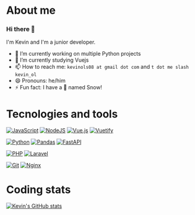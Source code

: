 # About me
### Hi there 👋
I'm Kevin and I'm a junior developer.

- 🔭 I’m currently working on multiple Python projects
- 🌱 I’m currently studying Vuejs
- 📫 How to reach me: `kevinols08 at gmail dot com` and `t dot me slash kevin_ol`
- 😄 Pronouns: he/him
- ⚡ Fun fact: I have a 🐶 named Snow!

# Tecnologies and tools
[![JavaScript](https://img.shields.io/badge/javascript-%23323330.svg?style=for-the-badge&logo=javascript&logoColor=%23F7DF1E)](https://shields.io/)
[![NodeJS](https://img.shields.io/badge/node.js-6DA55F?style=for-the-badge&logo=node.js&logoColor=white)](https://shields.io/)
[![Vue.js](https://img.shields.io/badge/vuejs-%2335495e.svg?style=for-the-badge&logo=vuedotjs&logoColor=%234FC08D)](https://shields.io/)
[![Vuetify](https://img.shields.io/badge/Vuetify-1867C0?style=for-the-badge&logo=vuetify&logoColor=AEDDFF)](https://shields.io/)

[![Python](https://img.shields.io/badge/python-3670A0?style=for-the-badge&logo=python&logoColor=ffdd54)](https://shields.io/)
[![Pandas](https://img.shields.io/badge/pandas-%23150458.svg?style=for-the-badge&logo=pandas&logoColor=white)](https://shields.io/)
[![FastAPI](https://img.shields.io/badge/fastapi-%23009688.svg?style=for-the-badge&logo=fastapi&logoColor=white)](https://shields.io/)

[![PHP](https://img.shields.io/badge/php-%23777BB4.svg?style=for-the-badge&logo=php&logoColor=white)](https://shields.io/)
[![Laravel](https://img.shields.io/badge/laravel-%23FF2D20.svg?style=for-the-badge&logo=laravel&logoColor=white)](https://shields.io/)

[![Git](https://img.shields.io/badge/git-%23F05033.svg?style=for-the-badge&logo=git&logoColor=white)](https://shields.io/)
[![Nginx](https://img.shields.io/badge/nginx-%23009639.svg?style=for-the-badge&logo=nginx&logoColor=white)](https://shields.io/)

# Coding stats
[![Kevin's GitHub stats](https://github-readme-stats-89ldzfrbc-kevnoli.vercel.app/api?username=kevnoli&count_private=true&theme=github_dark&include_all_commits=true&hide_title=true)](https://github.com/anuraghazra/github-readme-stats)

<!--[![Kevin's Wakatime stats](https://github-readme-stats-89ldzfrbc-kevnoli.vercel.app/api/wakatime?username=kevnoli&theme=github_dark&hide=CSV,Sublime%20Text%20Config,INI,Text&langs_count=5)](https://github.com/anuraghazra/github-readme-stats)-->
